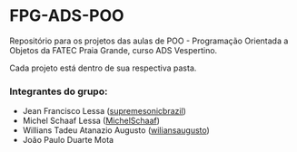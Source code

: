 # FPG-ADS-POO

Repositório para os projetos das aulas de POO - Programação Orientada a Objetos da FATEC Praia Grande, curso ADS Vespertino.

Cada projeto está dentro de sua respectiva pasta.

### Integrantes do grupo:
* Jean Francisco Lessa ([supremesonicbrazil](https://github.com/supremesonicbrazil))
* Michel Schaaf Lessa ([MichelSchaaf](https://github.com/MichelSchaaf))
* Willians Tadeu Atanazio Augusto ([wiliansaugusto](https://github.com/wiliansaugusto))
* João Paulo Duarte Mota

